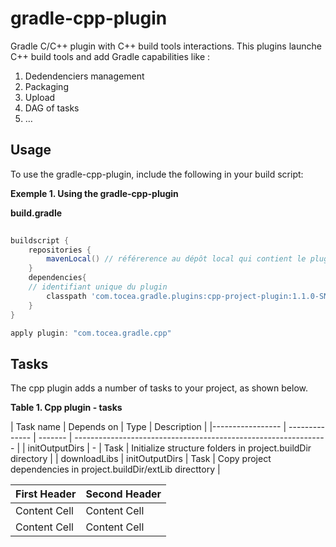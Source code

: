 # gradle-cpp-plugin
Gradle C/C++ plugin with C++ build tools interactions. This plugins launche C++ build tools and add Gradle capabilities like :

1. Dedendenciers management
2. Packaging
3. Upload
4. DAG of tasks
5. …

## Usage
To use the gradle-cpp-plugin, include the following in your build script:

**Exemple 1. Using the gradle-cpp-plugin**

**build.gradle**


```groovy
   
buildscript {
    repositories { 
        mavenLocal() // référerence au dépôt local qui contient le plugin
    }    
    dependencies{
	// identifiant unique du plugin
        classpath 'com.tocea.gradle.plugins:cpp-project-plugin:1.1.0-SNAPSHOT'
    }
}

apply plugin: "com.tocea.gradle.cpp"
```

## Tasks

The cpp plugin adds a number of tasks to your project, as shown below.

**Table 1. Cpp plugin - tasks**

| Task name        | Depends on     | Type    |  Description                                                    | |----------------- | -------------- | ------- | --------------------------------------------------------------- |
| initOutputDirs   | -              | Task    | Initialize structure folders in project.buildDir directory      |
| downloadLibs     | initOutputDirs | Task    | Copy project dependencies in project.buildDir/extLib directtory |


| First Header  | Second Header |
| ------------- | ------------- |
| Content Cell  | Content Cell  
| Content Cell  | Content Cell  
  


 
    
    
    
    

    






